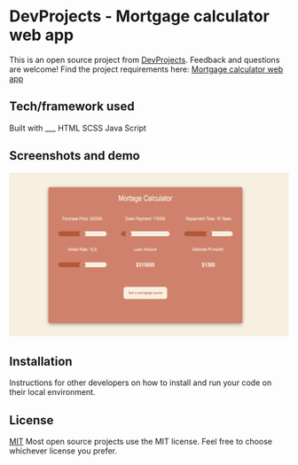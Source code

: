 # DevProjects - Mortgage calculator web app

This is an open source project from [DevProjects](http://www.codementor.io/projects). Feedback and questions are welcome!
Find the project requirements here: [Mortgage calculator web app](https://www.codementor.io/projects/web/mortgage-calculator-web-app-d16bqrq2q3)

## Tech/framework used
Built with ___
HTML 
SCSS
Java Script

## Screenshots and demo
![screenshot/Screen Shot 2022-10-18 at 3.46.31 PM.png](https://github.com/pavan-h/Mortgage-calculator-web-app/blob/3a9be07cfb940d2dffb7c555ff366ac0bc24dc5d/screenshot/Screen%20Shot%202022-10-18%20at%203.46.31%20PM.png)
## Installation
Instructions for other developers on how to install and run your code on their local environment.

## License
[MIT](https://choosealicense.com/licenses/mit/)
Most open source projects use the MIT license. Feel free to choose whichever license you prefer.


